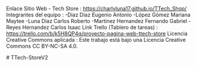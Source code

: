 Enlace Sitio Web - Tech Store : https://charlyluna17.github.io/TTech_Shop/
Integrantes del equipo : 
-Diaz Diaz Eugenio Antonio
-López Gómez Mariana Maytee
-Luna Diaz Carlos Roberto
-Martinez Hernandez Fernando Gabriel
-Reyes Hernandez Carlos Isaac
Link Trello (Tablero de tareas) : https://trello.com/b/k5H8QP4q/proyecto-pagina-web-ttech-store
Licencia Creative Commons aplicada : Este trabajo está bajo una Licencia Creative Commons CC BY-NC-SA 4.0.


#   T T e c h - S t o r e V 2 
 
 
